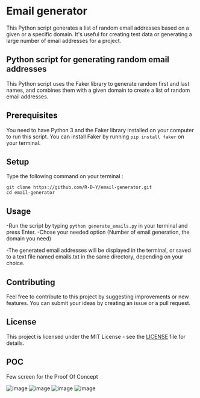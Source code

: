 # Email generator
This Python script generates a list of random email addresses based on a given or a specific domain. It's useful for creating test data or generating a large number of email addresses for a project.


## Python script for generating random email addresses
This Python script uses the Faker library to generate random first and last names, and combines them with a given domain to create a list of random email addresses.

## Prerequisites
You need to have Python 3 and the Faker library installed on your computer to run this script. You can install Faker by running `pip install faker` on your terminal.

## Setup
Type the following command on your terminal :
```plaintext
git clone https://github.com/R-D-Y/email-generator.git
cd email-generator
```
## Usage
-Run the script by typing `python generate_emails.py` in your terminal and press Enter.
-Chose your needed option (Number of email generation, the domain you need)


-The generated email addresses will be displayed in the terminal, or saved to a text file named emails.txt in the same directory, depending on your choice.

## Contributing
Feel free to contribute to this project by suggesting improvements or new features. You can submit your ideas by creating an issue or a pull request.

## License
This project is licensed under the MIT License - see the [LICENSE](https://github.com/R-D-Y/items-comparator/blob/main/LICENSE.md) file for details.

## POC

Few screen for the Proof Of Concept

![image](https://user-images.githubusercontent.com/102509252/235658404-ca4e258a-7f0e-4bf6-bc78-34c779a3ea50.png)
![image](https://user-images.githubusercontent.com/102509252/235658480-7ad452ad-9be8-4beb-9b07-f0f1c8b3ac7e.png)
![image](https://user-images.githubusercontent.com/102509252/235658524-e1d95191-2e79-486b-b59b-e1b1d8754999.png)
![image](https://user-images.githubusercontent.com/102509252/235658767-e159bfb5-0199-4c2a-98d9-577bcbb8a437.png)

